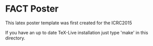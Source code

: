 # FACT Poster

This latex poster template was first created for the ICRC2015

If you have an up to date TeX-Live installation just type 'make'
in this directory.
